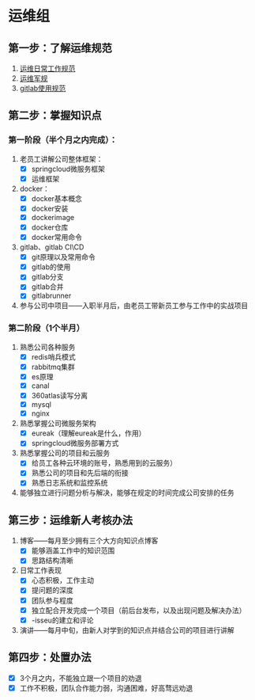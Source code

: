 # 运维组

## 第一步：了解运维规范

1. [运维日常工作规范](https://git.allhome.com.cn/management/devops/issues/blob/master/运维岗位规范/Linux运维操作规范1.0.md)
2. [运维军规](https://git.allhome.com.cn/management/devops/issues/blob/master/运维岗位规范/运维军规.md)
3. [gitlab使用规范](https://git.allhome.com.cn/management/issues/blob/master/Gitlab规范-整理.md)

## 第二步：掌握知识点

### 第一阶段（半个月之内完成）：

1. 老员工讲解公司整体框架：
    - [x] springcloud微服务框架
    - [x] 运维框架

2. docker：
    - [x] docker基本概念
    - [x] docker安装
    - [x] dockerimage
    - [x] docker仓库
    - [x] docker常用命令

3. gitlab、gitlab CI\CD
    - [x] git原理以及常用命令
    - [x] gitlab的使用
    - [x] gitlab分支
    - [x] gitlab合并
    - [x] gitlabrunner

4. 参与公司中项目——入职半月后，由老员工带新员工参与工作中的实战项目

### 第二阶段（1个半月）

1. 熟悉公司各种服务
    - [x] redis哨兵模式
    - [x] rabbitmq集群
    - [x] es原理
    - [x] canal
    - [x] 360atlas读写分离
    - [x] mysql
    - [x] nginx

2. 熟悉掌握公司微服务架构
    - [x] eureak（理解eureak是什么，作用）
    - [x] springcloud微服务部署方式

3. 熟悉掌握公司的项目和云服务
    - [x] 给员工各种云环境的账号，熟悉用到的云服务）
    - [x] 熟悉公司的项目和先后端的衔接
    - [x] 熟悉日志系统和监控系统

4. 能够独立进行问题分析与解决，能够在规定的时间完成公司安排的任务

## 第三步：运维新人考核办法

1. 博客——每月至少拥有三个大方向知识点博客
    - [x] 能够涵盖工作中的知识范围
    - [x] 思路结构清晰

2. 日常工作表现
    - [x] 心态积极，工作主动
    - [x] 提问题的深度
    - [x] 团队参与程度
    - [x] 独立配合开发完成一个项目（前后台发布，以及出现问题及解决办法）
    - [x] -isseu的建立和评论

3. 演讲——每月中旬，由新人对学到的知识点并结合公司的项目进行讲解

## 第四步：处置办法
- [x] 3个月之内，不能独立跟一个项目的劝退
- [x] 工作不积极，团队合作能力弱，沟通困难，好高骛远劝退
